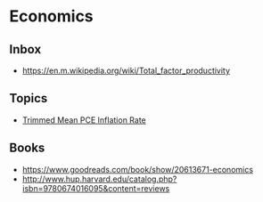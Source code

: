 # Economics

## Inbox

- https://en.m.wikipedia.org/wiki/Total_factor_productivity

## Topics

- [Trimmed Mean PCE Inflation Rate](https://www.dallasfed.org/research/pce.aspx)


## Books

- https://www.goodreads.com/book/show/20613671-economics
- http://www.hup.harvard.edu/catalog.php?isbn=9780674016095&content=reviews
